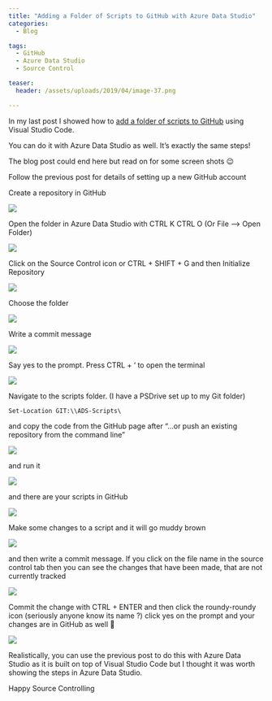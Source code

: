 ```yaml
---
title: "Adding a Folder of Scripts to GitHub with Azure Data Studio"
categories:
  - Blog

tags:
  - GitHub
  - Azure Data Studio
  - Source Control

teaser:
  header: /assets/uploads/2019/04/image-37.png

---
```

In my last post I showed how to [add a folder of scripts to GitHub](https://blog.robsewell.com/10501/) using Visual Studio Code.

You can do it with Azure Data Studio as well. It’s exactly the same steps!

The blog post could end here but read on for some screen shots 😉

Follow the previous post for details of setting up a new GitHub account

Create a repository in GitHub

![](https://blog.robsewell.com/assets/uploads/2019/04/image-27.png)

  

Open the folder in Azure Data Studio with CTRL K CTRL O (Or File –> Open Folder)

![](https://blog.robsewell.com/assets/uploads/2019/04/image-28.png)

Click on the Source Control icon or CTRL + SHIFT + G and then Initialize Repository

![](https://blog.robsewell.com/assets/uploads/2019/04/image-29.png)

Choose the folder

![](https://blog.robsewell.com/assets/uploads/2019/04/image-30.png)

Write a commit message

![](https://blog.robsewell.com/assets/uploads/2019/04/image-31.png)

Say yes to the prompt. Press CTRL + ‘ to open the terminal

![](https://blog.robsewell.com/assets/uploads/2019/04/image-32.png)

Navigate to the scripts folder. (I have a PSDrive set up to my Git folder)

    Set-Location GIT:\\ADS-Scripts\

and copy the code from the GitHub page after “…or push an existing repository from the command line”

![](https://blog.robsewell.com/assets/uploads/2019/04/image-33.png)

and run it

![](https://blog.robsewell.com/assets/uploads/2019/04/image-34.png)

and there are your scripts in GitHub

![](https://blog.robsewell.com/assets/uploads/2019/04/image-35.png)

Make some changes to a script and it will go muddy brown

![](https://blog.robsewell.com/assets/uploads/2019/04/image-36.png)

and then write a commit message. If you click on the file name in the source control tab then you can see the changes that have been made, that are not currently tracked

![](https://blog.robsewell.com/assets/uploads/2019/04/image-37.png)

Commit the change with CTRL + ENTER and then click the roundy-roundy icon (seriously anyone know its name ?) click yes on the prompt and your changes are in GitHub as well 🙂

![](https://blog.robsewell.com/assets/uploads/2019/04/image-38.png)

Realistically, you can use the previous post to do this with Azure Data Studio as it is built on top of Visual Studio Code but I thought it was worth showing the steps in Azure Data Studio.

Happy Source Controlling